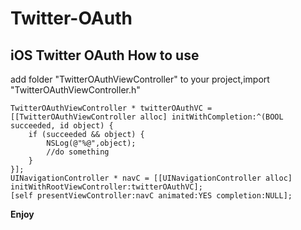 # Twitter-OAuth
iOS Twitter OAuth
How to use 
---
add folder "TwitterOAuthViewController" to your project,import "TwitterOAuthViewController.h"

```obj-c
TwitterOAuthViewController * twitterOAuthVC = [[TwitterOAuthViewController alloc] initWithCompletion:^(BOOL succeeded, id object) {
    if (succeeded && object) {
        NSLog(@"%@",object);
        //do something
    }
}];
UINavigationController * navC = [[UINavigationController alloc] initWithRootViewController:twitterOAuthVC];
[self presentViewController:navC animated:YES completion:NULL];
```
**Enjoy**
